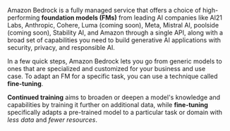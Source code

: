 Amazon Bedrock is a fully managed service that offers a choice of high-performing **foundation models (FMs)** from leading AI companies like AI21 Labs, Anthropic, Cohere, Luma (coming soon), Meta, Mistral AI, poolside (coming soon), Stability AI, and Amazon through a single API, along with a broad set of capabilities you need to build generative AI applications with security, privacy, and responsible AI.

In a few quick steps, Amazon Bedrock lets you go from generic models to ones that are specialized and customized for your business and use case. To adapt an FM for a specific task, you can use a technique called **fine-tuning**.

**Continued training** aims to broaden or deepen a model's knowledge and capabilities by training it further on additional data, while **fine-tuning** specifically adapts a pre-trained model to a particular task or domain with _less data_ and _fewer resources_.
